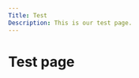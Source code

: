 ```yaml
---
Title: Test
Description: This is our test page.
---
```


Test page
==========================

<div id = "elementOne">
</div>

<div id = "elementTwo">
</div>

<div id = "elementThree">
</div>

<div id = "elementFour">
</div>
